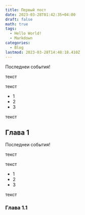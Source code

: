 ```yaml
---
title: Первый пост
date: 2023-03-28T01:42:35+04:00
draft: false
math: true
tags:
  - Hello World!
  - Markdown
categories:
  - Blog
lastmod: 2023-03-28T14:48:18.410Z
---
```



Последнеи события!

текст

текст

- 1
- 2
- 3 

текст

## Глава 1

Последнеи события!

текст

текст

- 1
- 2
- 3 

текст

### Глава 1.1